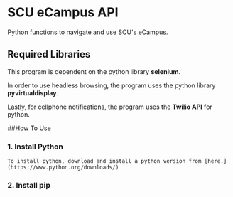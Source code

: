 # SCU eCampus API

Python functions to navigate and use SCU's eCampus.

## Required Libraries
This program is dependent on the python library **selenium**.

In order to use headless browsing, the program uses the python library **pyvirtualdisplay**.

Lastly, for cellphone notifications, the program uses the **Twilio API** for python.

##How To Use
###   1. Install Python
    To install python, download and install a python version from [here.](https://www.python.org/downloads/)
###   2. Install pip
